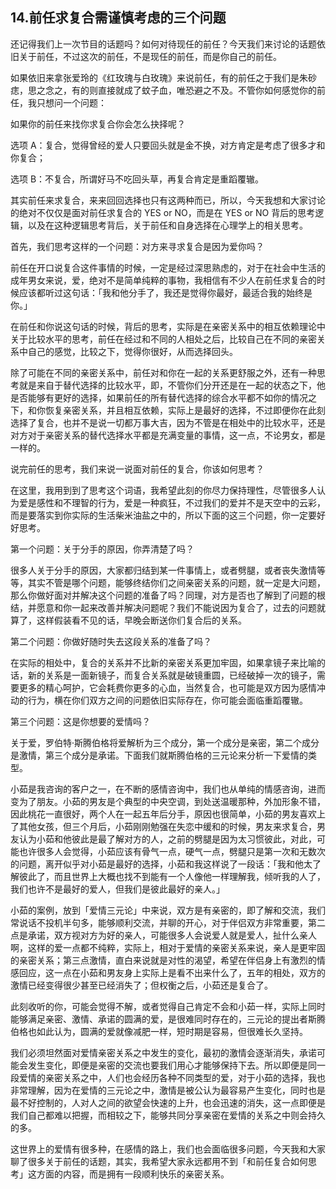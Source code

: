 ## 14.前任求复合需谨慎考虑的三个问题
还记得我们上一次节目的话题吗？如何对待现任的前任？今天我们来讨论的话题依旧关于前任，不过这次的前任，不是现任的前任，而是你自己的前任。


如果依旧来拿张爱玲的《红玫瑰与白玫瑰》来说前任，有的前任之于我们是朱砂痣，思之念之，有的则直接就成了蚊子血，唯恐避之不及。不管你如何感觉你的前任，我只想问一个问题：


如果你的前任来找你求复合你会怎么抉择呢？


选项 A：复合，觉得曾经的爱人只要回头就是金不换，对方肯定是考虑了很多才和你复合；


选项 B：不复合，所谓好马不吃回头草，再复合肯定是重蹈覆辙。


其实前任来求复合，来来回回选择也只有这两种而已，所以，今天我想和大家讨论的绝对不仅仅是面对前任求复合的 YES or NO，而是在 YES or NO 背后的思考逻辑，以及在这种逻辑思考背后，关于前任和自身选择在心理学上的相关思考。


首先，我们思考这样的一个问题：对方来寻求复合是因为爱你吗？


前任在开口说复合这件事情的时候，一定是经过深思熟虑的，对于在社会中生活的成年男女来说，爱，绝对不是简单纯粹的事物，我相信有不少人在前任求复合的时候应该都听过这句话：「我和他分手了，我还是觉得你最好，最适合我的始终是你。」


在前任和你说这句话的时候，背后的思考，实际是在亲密关系中的相互依赖理论中关于比较水平的思考，前任在经过和不同的人相处之后，比较自己在不同的亲密关系中自己的感觉，比较之下，觉得你很好，从而选择回头。


除了可能在不同的亲密关系中，前任对和你在一起的关系更舒服之外，还有一种思考就是来自于替代选择的比较水平，即，不管你们分开还是在一起的状态之下，他是否能够有更好的选择，如果前任的所有替代选择的综合水平都不如你的情况之下，和你恢复亲密关系，并且相互依赖，实际上是最好的选择，不过即便你在此刻选择了复合，也并不是说一切都万事大吉，因为不管是在相处中的比较水平，还是对方对于亲密关系的替代选择水平都是充满变量的事情，这一点，不论男女，都是一样的。


说完前任的思考，我们来说一说面对前任的复合，你该如何思考？


在这里，我用到到了思考这个词语，我希望此刻的你尽力保持理性，尽管很多人认为爱是感性和不理智的行为，爱是一种疯狂，不过我们的爱并不是天空中的云彩，而是要落实到你实际的生活柴米油盐之中的，所以下面的这三个问题，你一定要好好思考。


第一个问题：关于分手的原因，你弄清楚了吗？


很多人关于分手的原因，大家都归结到某一件事情上，或者劈腿，或者丧失激情等等，其实不管是哪个问题，能够终结你们之间亲密关系的问题，就一定是大问题，那么你做好面对并解决这个问题的准备了吗？同理，对方是否也了解到了问题的根结，并愿意和你一起来改善并解决问题呢？我们不能说因为复合了，过去的问题就算了，这样假装看不见的话，早晚会断送你们复合后的关系。


第二个问题：你做好随时失去这段关系的准备了吗？


在实际的相处中，复合的关系并不比新的亲密关系更加牢固，如果拿镜子来比喻的话，新的关系是一面新镜子，而复合关系就是破镜重圆，已经破掉一次的镜子，需要更多的精心呵护，它会耗费你更多的心血，当然复合，也可能是双方因为感情冲动的行为，横在你们双方之间的问题依旧实际存在，你可能会面临重蹈覆辙。


第三个问题：这是你想要的爱情吗？


关于爱，罗伯特·斯腾伯格将爱解析为三个成分，第一个成分是亲密，第二个成分是激情，第三个成分是承诺。下面我们就斯腾伯格的三元论来分析一下爱情的类型。


小茹是我咨询的客户之一，在不断的感情咨询中，我们也从单纯的情感咨询，进而变为了朋友。小茹的男友是个典型的中央空调，到处送温暖那种，外加形象不错，因此桃花一直很好，两个人在一起五年后分手，原因也很简单，小茹的男友喜欢上了其他女孩，但三个月后，小茹刚刚勉强在失恋中缓和的时候，男友来求复合，男友认为小茹和他彼此是最了解对方的人，之前的劈腿是因为太习惯彼此，对此，可能也许很多人会觉得，小茹应该有骨气一点，硬气一点，劈腿只是第一次和无数次的问题，离开似乎对小茹是最好的选择，小茹和我这样说了一段话：「我和他太了解彼此了，而且世界上大概也找不到能有一个人像他一样理解我，倾听我的人了，我们也许不是最好的爱人，但我们是彼此最好的亲人。」


小茹的案例，放到「爱情三元论」中来说，双方是有亲密的，即了解和交流，我们常说话不投机半句多，能够顺利交流，并聊的开心，对于伴侣双方非常重要，第二点是承诺，双方视对方为好的亲人，可能很多人会说爱人就是爱人，扯什么亲人啊，这样的爱一点都不纯粹，实际上，相对于爱情的亲密关系来说，亲人是更牢固的亲密关系；第三点激情，直白来说就是对性的渴望，希望在伴侣身上有激烈的情感回应，这一点在小茹和男友身上实际上是看不出来什么了，五年的相处，双方的激情已经变得很少甚至已经消失了；但权衡之后，小茹还是复合了。


此刻收听的你，可能会觉得不解，或者觉得自己肯定不会和小茹一样，实际上同时能够满足亲密、激情、承诺的圆满的爱，是很难同时存在的，三元论的提出者斯腾伯格也如此认为，圆满的爱就像减肥一样，短时期是容易，但很难长久坚持。


我们必须坦然面对爱情亲密关系之中发生的变化，最初的激情会逐渐消失，承诺可能会发生变化，即便是亲密的交流也要我们用心才能够保持下去。所以即便是同一段爱情的亲密关系之中，人们也会经历各种不同类型的爱，对于小茹的选择，我也非常理解，因为在爱情的三元论之中，激情是被公认为最容易产生变化，同时也是最不好控制的，人对人之间的欲望会快速的上升，也会迅速的消失，这一点即便是我们自己都难以把握，而相较之下，能够共同分享亲密在爱情的关系之中则会持久的多。


这世界上的爱情有很多种，在感情的路上，我们也会面临很多问题，今天我和大家聊了很多关于前任的话题，其实，我希望大家永远都用不到「和前任复合如何思考」这方面的内容，而是拥有一段顺利快乐的亲密关系。

